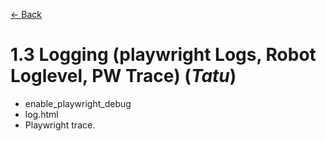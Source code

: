 [<- Back](/README.md)

# 1.3 Logging (playwright Logs, Robot Loglevel, PW Trace)		(*Tatu*)

- enable_playwright_debug
- log.html
- Playwright trace.
